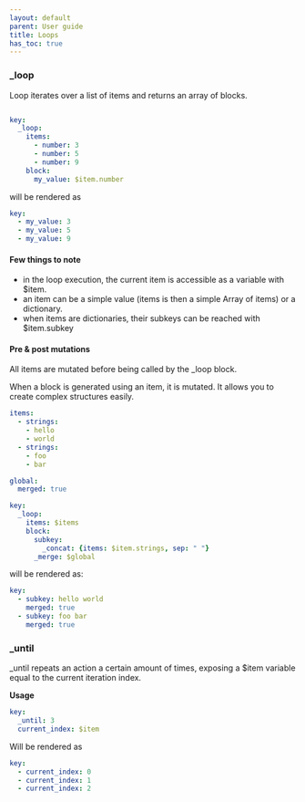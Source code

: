 ```yaml
---
layout: default
parent: User guide
title: Loops
has_toc: true
---
```


### _loop

Loop iterates over a list of items and returns an array of blocks.

```yaml

key:
  _loop:
    items:
      - number: 3
      - number: 5
      - number: 9
    block:
      my_value: $item.number
```

will be rendered as
```yaml
key:
  - my_value: 3
  - my_value: 5
  - my_value: 9
```

#### Few things to note

* in the loop execution, the current item is accessible as a variable with $item.
* an item can be a simple value (items is then a simple Array of items) or a dictionary.
* when items are dictionaries, their subkeys can be reached with $item.subkey

#### Pre & post mutations

All items are mutated before being called by the _loop block.

When a block is generated using an item, it is mutated. It allows you to create complex structures easily.

```yaml
items:
  - strings:
    - hello
    - world
  - strings:
    - foo
    - bar

global:
  merged: true

key:
  _loop:
    items: $items
    block:
      subkey:
        _concat: {items: $item.strings, sep: " "}
      _merge: $global
```

will be rendered as:

```yaml
key:
  - subkey: hello world
    merged: true
  - subkey: foo bar
    merged: true
```

### _until

_until repeats an action a certain amount of times, exposing a $item variable equal to the current iteration index.

**Usage**
```yaml
key:
  _until: 3
  current_index: $item
```

Will be rendered as

```yaml
key:
  - current_index: 0
  - current_index: 1
  - current_index: 2
```